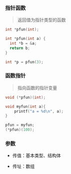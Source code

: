 

### 指针函数

>返回值为指针类型的函数
```C
int *pfun(int);

int *pfun(int a) {
  int *b = &a;
  return b;
}

int *p = pfun(3);
```

### 函数指针

>指向函数的指针变量
```C
void (*pfun)(int);

void myfun(int a){
	printf("a = %d\n", a);
}

pfun = myfun;
(*pfun)(100);
```


### 参数

- 传值：基本类型、结构体

- 传址：数组